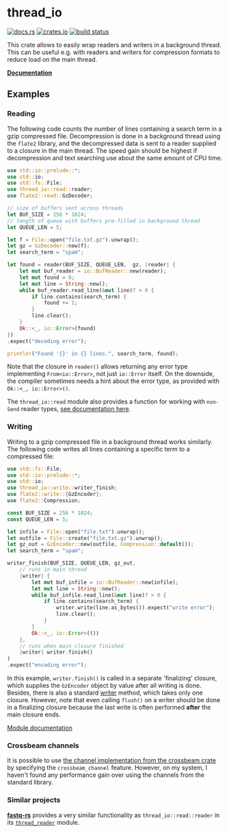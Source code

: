 # thread_io

[![docs.rs](https://docs.rs/thread_io/badge.svg)](https://docs.rs/thread_io/latest/thread_io)
[![crates.io](https://img.shields.io/crates/v/thread_io.svg)](https://crates.io/crates/thread_io)
[![build status](https://api.travis-ci.org/markschl/thread_io.svg?branch=master)](https://travis-ci.org/markschl/thread_io)

This crate allows to easily wrap readers and writers in a background thread.
This can be useful e.g. with readers and writers for compression formats to reduce load on the
main thread.

**[Documentation](https://docs.rs/thread_io/latest/thread_io)**

## Examples

### Reading

The following code counts the number of lines containing a search term in
a gzip compressed file. Decompression is done in a background thread using
the `flate2` library, and the decompressed data is sent to a reader supplied to
a closure in the main thread. The speed gain should be highest if decompression
and text searching use about the same amount of CPU time.

```rust
use std::io::prelude::*;
use std::io;
use std::fs::File;
use thread_io::read::reader;
use flate2::read::GzDecoder;

// size of buffers sent across threads
let BUF_SIZE = 256 * 1024;
// length of queue with buffers pre-filled in background thread
let QUEUE_LEN = 5;

let f = File::open("file.txt.gz").unwrap();
let gz = GzDecoder::new(f);
let search_term = "spam";

let found = reader(BUF_SIZE, QUEUE_LEN,  gz, |reader| {
    let mut buf_reader = io::BufReader::new(reader);
    let mut found = 0;
    let mut line = String::new();
    while buf_reader.read_line(&mut line)? > 0 {
        if line.contains(search_term) {
            found += 1;
        }
        line.clear();
    }
    Ok::<_, io::Error>(found)
})
.expect("decoding error");

println!("Found '{}' in {} lines.", search_term, found);
```

Note that the closure in `reader()` allows returning any error type implementing
`From<io::Error>`, not just `io::Error` itself.
On the downside, the compiler sometimes needs a hint about the error type,
as provided with `Ok::<_, io::Error>()`.

The `thread_io::read` module also provides a function for working with
`non-Send` reader types,
[see documentation here](https://docs.rs/thread_io/latest/thread_io/read/).

### Writing

Writing to a gzip compressed file in a background thread works similarly. The
following code writes all lines containing a specific term to a compressed file:

```rust
use std::fs::File;
use std::io::prelude::*;
use std::io;
use thread_io::write::writer_finish;
use flate2::write::{GzEncoder};
use flate2::Compression;

const BUF_SIZE = 256 * 1024;
const QUEUE_LEN = 5;

let infile = File::open("file.txt").unwrap();
let outfile = File::create("file.txt.gz").unwrap();
let gz_out = GzEncoder::new(outfile, Compression::default());
let search_term = "spam";

writer_finish(BUF_SIZE, QUEUE_LEN, gz_out,
    // runs in main thread
    |writer| {
        let mut buf_infile = io::BufReader::new(infile);
        let mut line = String::new();
        while buf_infile.read_line(&mut line)? > 0 {
            if line.contains(search_term) {
                writer.write(line.as_bytes()).expect("write error");
                line.clear();
            }
        }
        Ok::<_, io::Error>(())
    },
    // runs when main closure finished
    |writer| writer.finish()
)
.expect("encoding error");
```

In this example, `writer.finish()` is called in a separate 'finalizing' closure,
which supplies the `GzEncoder` object by value after all writing is done. Besides,
there is also a standard
[writer](https://docs.rs/thread_io/latest/thread_io/read/writer.html) method,
which takes only one closure. However, note that even calling `flush()` on
a writer should be done in a finalizing closure because the last write is
often performed **after** the main closure ends.

[Module documentation](https://docs.rs/thread_io/latest/thread_io/write/)

### Crossbeam channels

It is possible to use [the channel implementation from the crossbeam crate](https://docs.rs/crossbeam/latest/crossbeam/channel/index.html)
by specifying the `crossbeam_channel` feature. However, on my system, I haven't
found any performance gain over using the channels from the standard library.

### Similar projects

[**fastq-rs**](https://github.com/aseyboldt/fastq-rs) provides a very similar
functionality as `thread_io::read::reader` in its
[`thread_reader`](https://docs.rs/fastq/latest/fastq/fn.thread_reader.html)
module.
